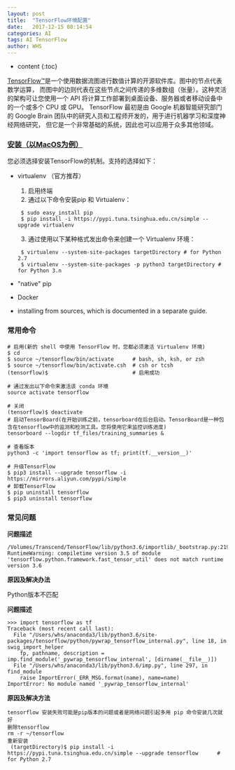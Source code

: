```yaml
---
layout: post
title:  "TensorFlow环境配置"
date:   2017-12-15 08:14:54
categories: AI
tags: AI TensorFlow
author: WHS
---
```


* content
{:toc}

[TensorFlow™](https://tensorflow.google.cn/)是一个使用数据流图进行数值计算的开源软件库。图中的节点代表数学运算， 而图中的边则代表在这些节点之间传递的多维数组（张量）。这种灵活的架构可让您使用一个 API 将计算工作部署到桌面设备、服务器或者移动设备中的一个或多个 CPU 或 GPU。 TensorFlow 最初是由 Google 机器智能研究部门的 Google Brain 团队中的研究人员和工程师开发的，用于进行机器学习和深度神经网络研究， 但它是一个非常基础的系统，因此也可以应用于众多其他领域。








### [安装（以MacOS为例）](https://tensorflow.google.cn/install/install_mac#ValidateYourInstallation)

您必须选择安装TensorFlow的机制。支持的选择如下：
* virtualenv （官方推荐）

  1. 启用终端
  2. 通过以下命令安装pip 和 Virtualenv：

  ```
   $ sudo easy_install pip
   $ pip install -i https://pypi.tuna.tsinghua.edu.cn/simple --upgrade virtualenv 

  ```

  3. 通过使用以下某种格式发出命令来创建一个 Virtualenv 环境：
  
  ```
   $ virtualenv --system-site-packages targetDirectory # for Python 2.7
   $ virtualenv --system-site-packages -p python3 targetDirectory # for Python 3.n
  ```

* "native" pip
* Docker
* installing from sources, which is documented in a separate guide.



### 常用命令

```
# 启用(新的 shell 中使用 TensorFlow 时，您都必须激活 Virtualenv 环境)
$ cd 
$ source ~/tensorflow/bin/activate      # bash, sh, ksh, or zsh
$ source ~/tensorflow/bin/activate.csh  # csh or tcsh 
(tensorflow)$                           # 启用成功

# 通过发出以下命令来激活该 conda 环境
source activate tensorflow

# 关闭
(tensorflow)$ deactivate 
# 启动TensorBoard(在开始训练之前，tensorboard在后台启动。TensorBoard是一种包含在tensorflow中的监测和检测工具。您将使用它来监控训练进度)
tensorboard --logdir tf_files/training_summaries &

# 查看版本
python3 -c 'import tensorflow as tf; print(tf.__version__)'

# 升级TensorFlow
$ pip3 install --upgrade tensorflow -i https://mirrors.aliyun.com/pypi/simple
# 卸载TensorFlow
$ pip uninstall tensorflow
$ pip3 uninstall tensorflow 
```

### 常见问题

**问题描述**

```
/Volumes/Transcend/TensorFlow/lib/python3.6/importlib/_bootstrap.py:219: RuntimeWarning: compiletime version 3.5 of module 'tensorflow.python.framework.fast_tensor_util' does not match runtime version 3.6
```

**原因及解决办法**

Python版本不匹配

**问题描述**
```
>>> import tensorflow as tf
Traceback (most recent call last):
  File "/Users/whs/anaconda3/lib/python3.6/site-packages/tensorflow/python/pywrap_tensorflow_internal.py", line 18, in swig_import_helper
    fp, pathname, description = imp.find_module('_pywrap_tensorflow_internal', [dirname(__file__)])
  File "/Users/whs/anaconda3/lib/python3.6/imp.py", line 297, in find_module
    raise ImportError(_ERR_MSG.format(name), name=name)
ImportError: No module named '_pywrap_tensorflow_internal'
```
**原因及解决方法**
```
tensorflow 安装失败可能是pip版本的问题或者是网络问题引起多用 pip 命令安装几次就好
删除tensorflow 
rm -r ~/tensorflow
重新安装
 (targetDirectory)$ pip install -i https://pypi.tuna.tsinghua.edu.cn/simple --upgrade tensorflow      # for Python 2.7

```






